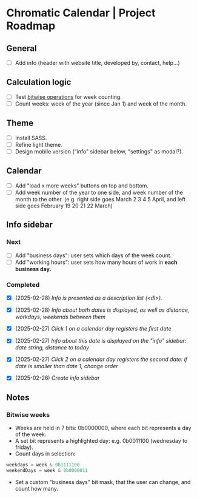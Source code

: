 # Chromatic Calendar | Project Roadmap

## General

- [ ] Add info (header with website title, developed by, contact, help...)

## Calculation logic

- [ ] Test [bitwise operations](#notes) for week counting.
- [ ] Count weeks: week of the year (since Jan 1) and week of the month.

## Theme

- [ ] Install SASS.
- [ ] Refine light theme.
- [ ] Design mobile version ("info" sidebar below, "settings" as modal?).

## Calendar

- [ ] Add "load x more weeks" buttons on top and bottom.
- [ ] Add week number of the year to one side, and week number of the month to the other. (e.g. right side goes March 2 3 4 5 April, and left side goes February 19 20 21 22 March)

## Info sidebar

### Next

- [ ] Add "business days": user sets which days of the week count.
- [ ] Add "working hours": user sets how many hours of work in **each business day.**

### Completed

- [x] (2025-02-28) _Info is presented as a description list (\<dl\>)._
- [x] (2025-02-28) _Info about both dates is displayed, as well as distance, workdays, weekends between them_
- [x] (2025-02-27) _Click 1 on a calendar day registers the first date_
- [x] (2025-02-27) _Info about this date is displayed on the "info" sidebar: date string, distance to today_
- [x] (2025-02-27) _Click 2 on a calendar day registers the second date: if date is smaller than date 1, change order_
- [x] (2025-02-26) _Create info sidebar_


## Notes

### Bitwise weeks

- Weeks are held in 7 bits: 0b0000000, where each bit represents a day of the week.
- A set bit represents a highlighted day: e.g. 0b0011100 (wednesday to friday).
- Count days in selection: 

```js
weekdays = week & 0b1111100
weekendDays = week & 0b0000011
```

- Set a custom "business days" bit mask, that the user can change, and count how many.
